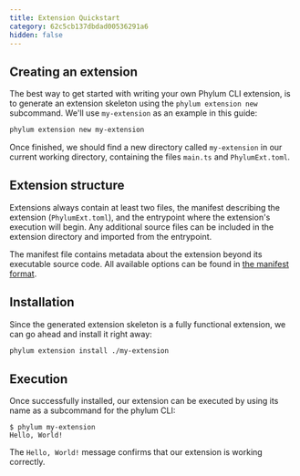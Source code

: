```yaml
---
title: Extension Quickstart
category: 62c5cb137dbdad00536291a6
hidden: false
---
```


## Creating an extension

The best way to get started with writing your own Phylum CLI extension, is to
generate an extension skeleton using the `phylum extension new` subcommand.
We'll use `my-extension` as an example in this guide:

```sh
phylum extension new my-extension
```

Once finished, we should find a new directory called `my-extension` in our
current working directory, containing the files `main.ts` and `PhylumExt.toml`.

## Extension structure

Extensions always contain at least two files, the manifest describing the
extension (`PhylumExt.toml`), and the entrypoint where the extension's execution
will begin. Any additional source files can be included in the extension
directory and imported from the entrypoint.

The manifest file contains metadata about the extension beyond its executable
source code. All available options can be found in [the manifest format].

[the manifest format]: https://docs.phylum.io/docs/extension_manifest

## Installation

Since the generated extension skeleton is a fully functional extension, we can
go ahead and install it right away:

```sh
phylum extension install ./my-extension
```

## Execution

Once successfully installed, our extension can be executed by using its name as
a subcommand for the phylum CLI:

```console
$ phylum my-extension
Hello, World!
```

The `Hello, World!` message confirms that our extension is working correctly.
